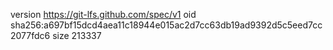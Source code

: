 version https://git-lfs.github.com/spec/v1
oid sha256:a697bf15dcd4aea11c18944e015ac2d7cc63db19ad9392d5c5eed7cc2077fdc6
size 213337
